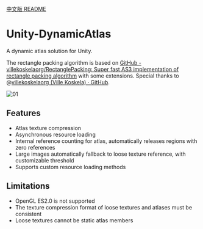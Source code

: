 [中文版 README](./README.md)

# Unity-DynamicAtlas

A dynamic atlas solution for Unity.

The rectangle packing algorithm is based on [GitHub - villekoskelaorg/RectanglePacking: Super fast AS3 implementation of rectangle packing algorithm](https://github.com/villekoskelaorg/RectanglePacking.git) with some extensions. Special thanks to @[villekoskelaorg (Ville Koskela) · GitHub](https://github.com/villekoskelaorg).

![01](Image~/01.png)

## Features

- Atlas texture compression
- Asynchronous resource loading
- Internal reference counting for atlas, automatically releases regions with zero references
- Large images automatically fallback to loose texture reference, with customizable threshold
- Supports custom resource loading methods

## Limitations

- OpenGL ES2.0 is not supported
- The texture compression format of loose textures and atlases must be consistent
- Loose textures cannot be static atlas members 